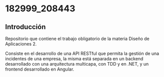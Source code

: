 # 182999_208443

## Introducción

Repositorio que contiene el trabajo obligatorio de la materia Diseño de Aplicaciones 2.

Consiste en el desarrollo de una API RESTful que permita la gestión de una incidentes de una empresa, la misma está separada en un backend desarrollado con una arquitectura multicapa, con TDD y en .NET, y un frontend desarrollado en Angular.